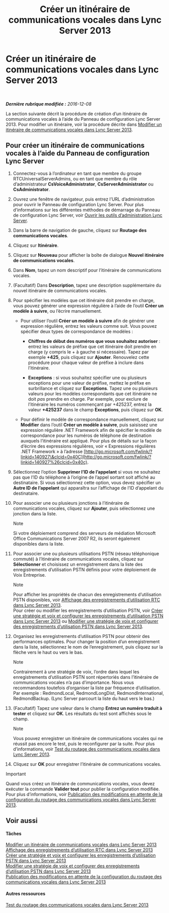 ﻿---
title: Créer un itinéraire de communications vocales dans Lync Server 2013
TOCTitle: Créer un itinéraire de communications vocales dans Lync Server 2013
ms:assetid: d189057d-cc9d-4622-9d10-f5385d703faf
ms:mtpsurl: https://technet.microsoft.com/fr-fr/library/Gg398898(v=OCS.15)
ms:contentKeyID: 49298928
ms.date: 12/10/2016
mtps_version: v=OCS.15
ms.translationtype: HT
---

# Créer un itinéraire de communications vocales dans Lync Server 2013

 

_**Dernière rubrique modifiée :** 2016-12-08_

La section suivante décrit la procédure de création d’un itinéraire de communications vocales à l’aide du Panneau de configuration Lync Server 2013. Pour modifier un itinéraire, voir la procédure décrite dans [Modifier un itinéraire de communications vocales dans Lync Server 2013](lync-server-2013-modify-a-voice-route.md).

## Pour créer un itinéraire de communications vocales à l’aide du Panneau de configuration Lync Server

1.  Connectez-vous à l’ordinateur en tant que membre du groupe RTCUniversalServerAdmins, ou en tant que membre du rôle d’administrateur **CsVoiceAdministrator**, **CsServerAdministrator** ou **CsAdministrator**.

2.  Ouvrez une fenêtre de navigateur, puis entrez l’URL d’administration pour ouvrir le Panneau de configuration Lync Server. Pour plus d’informations sur les différentes méthodes de démarrage du Panneau de configuration Lync Server, voir [Ouvrir les outils d’administration Lync Server](lync-server-2013-open-lync-server-administrative-tools.md).

3.  Dans la barre de navigation de gauche, cliquez sur **Routage des communications vocales**.

4.  Cliquez sur **Itinéraire**.

5.  Cliquez sur **Nouveau** pour afficher la boîte de dialogue **Nouvel itinéraire de communications vocales**.

6.  Dans **Nom**, tapez un nom descriptif pour l’itinéraire de communications vocales.

7.  (Facultatif) Dans **Description**, tapez une description supplémentaire du nouvel itinéraire de communications vocales.

8.  Pour spécifier les modèles que cet itinéraire doit prendre en charge, vous pouvez générer une expression régulière à l’aide de l’outil **Créer un modèle à suivre**, ou l’écrire manuellement.
    
      - Pour utiliser l’outil **Créer un modèle à suivre** afin de générer une expression régulière, entrez les valeurs comme suit. Vous pouvez spécifier deux types de correspondance de modèles :
        
          - **Chiffres de début des numéros que vous souhaitez autoriser** : entrez les valeurs de préfixe que cet itinéraire doit prendre en charge (y compris le + à gauche si nécessaire). Tapez par exemple **+425**, puis cliquez sur **Ajouter**. Renouvelez cette procédure pour chaque valeur de préfixe à inclure dans l’itinéraire.
        
          - **Exceptions** : si vous souhaitez spécifier une ou plusieurs exceptions pour une valeur de préfixe, mettez le préfixe en surbrillance et cliquez sur **Exceptions**. Tapez une ou plusieurs valeurs pour les modèles correspondants que cet itinéraire ne doit *pas* prendre en charge. Par exemple, pour exclure de l’itinéraire les numéros commençant par +425237, entrez la valeur **+425237** dans le champ **Exceptions**, puis cliquez sur **OK**.
    
      - Pour définir le modèle de correspondance manuellement, cliquez sur **Modifier** dans l’outil **Créer un modèle à suivre**, puis saisissez une expression régulière .NET Framework afin de spécifier le modèle de correspondance pour les numéros de téléphone de destination auxquels l’itinéraire est appliqué. Pour plus de détails sur la façon d’écrire des expressions régulières, voir « Expressions régulières .NET Framework » à l’adresse [http://go.microsoft.com/fwlink/?linkid=140927\&clcid=0x40C](http://go.microsoft.com/fwlink/?linkid=140927%26clcid=0x40c).

9.  Sélectionnez l’option **Supprimer l’ID de l’appelant** si vous ne souhaitez pas que l’ID du téléphone à l’origine de l’appel sortant soit affiché au destinataire. Si vous sélectionnez cette option, vous devez spécifier un **Autre ID de l’appelant** qui apparaîtra sur l’affichage de l’ID d’appelant du destinataire.

10. Pour associer une ou plusieurs jonctions à l’itinéraire de communications vocales, cliquez sur **Ajouter**, puis sélectionnez une jonction dans la liste.
    
    > [!note]  
    > Si votre déploiement comprend des serveurs de médiation Microsoft Office Communications Server 2007 R2, ils seront également disponibles dans la liste.

11. Pour associer une ou plusieurs utilisations PSTN (réseau téléphonique commuté) à l’itinéraire de communications vocales, cliquez sur **Sélectionner** et choisissez un enregistrement dans la liste des enregistrements d’utilisation PSTN définis pour votre déploiement de Voix Entreprise.
    
    > [!note]  
    > Pour afficher les propriétés de chacun des enregistrements d’utilisation PSTN disponibles, voir <a href="lync-server-2013-view-pstn-usage-records.md">Affichage des enregistrements d’utilisation RTC dans Lync Server 2013</a>.<br />
    Pour créer ou modifier les enregistrements d’utilisation PSTN, voir <a href="lync-server-2013-create-a-voice-policy-and-configure-pstn-usage-records.md">Créer une stratégie et voix et configurer les enregistrements d’utilisation PSTN dans Lync Server 2013</a> ou <a href="lync-server-2013-modify-a-voice-policy-and-configure-pstn-usage-records.md">Modifier une stratégie de voix et configurer des enregistrements d’utilisation PSTN dans Lync Server 2013</a>.

12. Organisez les enregistrements d’utilisation PSTN pour obtenir des performances optimales. Pour changer la position d’un enregistrement dans la liste, sélectionnez le nom de l’enregistrement, puis cliquez sur la flèche vers le haut ou vers le bas.
    
    > [!note]  
    > Contrairement à une stratégie de voix, l’ordre dans lequel les enregistrements d’utilisation PSTN sont répertoriés dans l’itinéraire de communications vocales n’a pas d’importance. Nous vous recommandons toutefois d’organiser la liste par fréquence d’utilisation. Par exemple : RedmondLocal, RedmondLongDist, RedmondInternational, RedmondBackup. (Lync Server parcourt la liste du haut vers le bas.)

13. (Facultatif) Tapez une valeur dans le champ **Entrez un numéro traduit à tester** et cliquez sur **OK**. Les résultats du test sont affichés sous le champ.
    
    > [!note]  
    > Vous pouvez enregistrer un itinéraire de communications vocales qui ne réussit pas encore le test, puis le reconfigurer par la suite. Pour plus d’informations, voir <a href="lync-server-2013-test-voice-routing.md">Test du routage des communications vocales dans Lync Server 2013</a>.

14. Cliquez sur **OK** pour enregistrer l’itinéraire de communications vocales.

> [!important]  
> Quand vous créez un itinéraire de communications vocales, vous devez exécuter la commande <strong>Valider tout</strong> pour publier la configuration modifiée. Pour plus d’informations, voir <a href="lync-server-2013-publish-pending-changes-to-the-voice-routing-configuration.md">Publication des modifications en attente de la configuration du routage des communications vocales dans Lync Server 2013</a>.

## Voir aussi

#### Tâches

[Modifier un itinéraire de communications vocales dans Lync Server 2013](lync-server-2013-modify-a-voice-route.md)  
[Affichage des enregistrements d’utilisation RTC dans Lync Server 2013](lync-server-2013-view-pstn-usage-records.md)  
[Créer une stratégie et voix et configurer les enregistrements d’utilisation PSTN dans Lync Server 2013](lync-server-2013-create-a-voice-policy-and-configure-pstn-usage-records.md)  
[Modifier une stratégie de voix et configurer des enregistrements d’utilisation PSTN dans Lync Server 2013](lync-server-2013-modify-a-voice-policy-and-configure-pstn-usage-records.md)  
[Publication des modifications en attente de la configuration du routage des communications vocales dans Lync Server 2013](lync-server-2013-publish-pending-changes-to-the-voice-routing-configuration.md)  

#### Autres ressources

[Test du routage des communications vocales dans Lync Server 2013](lync-server-2013-test-voice-routing.md)

